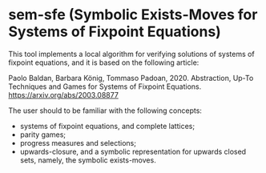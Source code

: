 # sem-sfe (Symbolic Exists-Moves for Systems of Fixpoint Equations)

This tool implements a local algorithm for verifying solutions of systems of fixpoint
equations, and it is based on the following article:

Paolo Baldan, Barbara König, Tommaso Padoan, 2020.
Abstraction, Up-To Techniques and Games for Systems of Fixpoint Equations.
<https://arxiv.org/abs/2003.08877>

The user should to be familiar with the following concepts:

- systems of fixpoint equations, and complete lattices;
- parity games;
- progress measures and selections;
- upwards-closure, and a symbolic representation for upwards closed sets, namely,
  the symbolic exists-moves.
